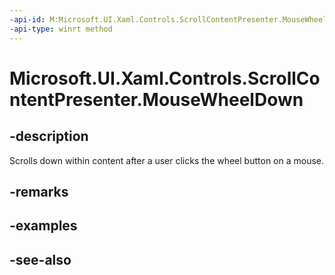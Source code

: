 ```yaml
---
-api-id: M:Microsoft.UI.Xaml.Controls.ScrollContentPresenter.MouseWheelDown
-api-type: winrt method
---
```


<!-- Method syntax
public void MouseWheelDown()
-->

# Microsoft.UI.Xaml.Controls.ScrollContentPresenter.MouseWheelDown

## -description
Scrolls down within content after a user clicks the wheel button on a mouse.

## -remarks

## -examples

## -see-also
